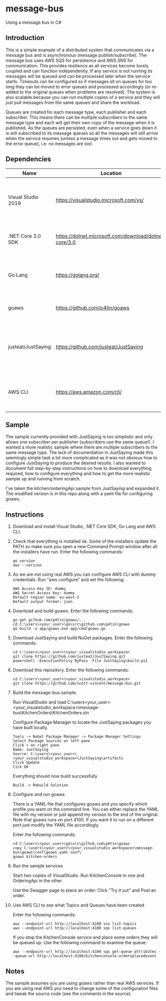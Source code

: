 # message-bus
Using a message bus in C#

## Introduction

This is a simple example of a distributed system that communicates via a message bus and is asynchronous (message publish/subscribe). The message bus uses AWS SQS for persistence and AWS SNS for communication. This provides resilience as all services become loosly coupled and can function independently. If any service is not running its messages will be queued and can be processed later when the service starts. Timeouts can be configured so if messages sit on queues for too long they can be moved to error queues and processed accordingly (or re-added to the original queues when problems are resolved). The system is also scalable because you can run multiple copies of a service and they will just pull messages from the same queues and share the workload.

Queues are created for each message type, each publisher and each subscriber. This means there can be multiple subscribers to the same message type and each will get their own copy of the message when it is published. As the queues are persisted, even when a service goes down it is still subscribed to its message queues so all the messages will still arrive when the service resumes (unless a message times out and gets moved to the error queue), i.e. no messages are lost.

## Dependencies

Name|Location|Description|Info
----|--------|-----------|----
Visual Studio 2019|https://visualstudio.microsoft.com/vs/|The IDE to build JustSaying and this sample|Supports .NET Core 3 (don't need Preview version)
.NET Core 3.0 SDK|https://dotnet.microsoft.com/download/dotnet-core/3.0|The latest version of .NET Core Runtime and SDK
Go Lang|https://golang.org/|The command-line environment to build goaws|Not needed if you want to use real AWS SNS/SQS
goaws|https://github.com/p4tin/goaws| An AWS SNS/SQS clone that runs locally|Written in Go
justeat/JustSaying|https://github.com/justeat/JustSaying|A light-weight message bus on top of AWS services (SNS and SQS)|Written in C#
AWS CLI|https://aws.amazon.com/cli/|Optional but useful for showing SNS topics and SQS queues|Works with our clone (goaws) service

## Sample

The sample currently provided with JustSaying is too simplistic and only allows one subscriber per publisher (subscribers use the same queue!). I wanted a more realistic sample where there are multiple subscribers to the same message type. The lack of documentation in JustSaying made this seemingly simple task a lot more complicated as it was not obvious how to configure JustSaying to produce the desired results. I also wanted to document full step-by-step instructions on how to download everything required, how to configure everything and how to get the more realistic sample up and running from scratch.

I've taken the kitchen/orderingApi sample from JustSaying and expanded it. The modified version is in this repo along with a yaml file for configuring goaws.

## Instructions

1. Download and install Visual Studio, .NET Core SDK, Go Lang and AWS CLI.
1. Check that everything is installed ok. Some of the installers update the PATH so make sure you open a new Command Prompt window after all the installers have run. Enter the following commands:
   ````
   go version
   aws --version
   ````
1. As we are not using real AWS you can configure AWS CLI with dummy credentials. Run "aws configure" and set the following:
   ````
   AWS Access Key ID: dummy
   AWS Secret Access Key: dummy
   Default region name: eu-west-2
   Default output format: json
   ````
1. Download and build goaws. Enter the following commands:
   ````
   go get github.com/p4tin/goaws/...
   cd C:\users\<your_user>\go\src\github.com\p4tin\goaws
   go build -o app/goaws.exe app/cmd/goaws.go
   ````
1. Download JustSaying and build NuGet packages. Enter the following commands:
   ````
   cd C:\users\<your_user>\<your_visualstudio_workspace>
   git clone https://github.com/justeat/JustSaying.git
   powershell -ExecutionPolicy ByPass -File JustSaying\build.ps1
   ````
1. Download this repository. Enter the following commands:
   ````
   cd C:\users\<your_user>\<your_visualstudio_workspace>
   git clone https://github.com/scott-vincent/message-bus.git
   ````
1. Build the message-bus sample.

   Run VisualStudio and load C:\users\<your_user>\<your_visualstudio_workspace>\message-bus\KitchenOrders\KitchenOrders.sln

   Configure Package Manager to locate the JustSaying packages you have built locally.
   ````
   Tools -> NuGet Package Manager -> Package Manager Settings
   Select Package Sources on left pane
   Click + on right pane
   Name: JustSaying
   Source: C:\users\<your_user>\<your_visualstudio_workspace>\JustSaying\artifacts
   Click Update
   Cick OK
   ````
   Everything should now build successfully
   ````
   Build -> Rebuild Solution
   ````

1. Configure and run goaws.

   There is a YAML file that configures goaws and you specify which profile you want on the command line. You can either replace the YAML file with my version or just append my version to the end of the original. Note that goaws runs on port 4100. If you want it to run on a different port just modify the YAML file accordingly.

   Enter the following commands:
   ````
   cd C:\users\<your_user>\go\src\github.com\p4tin\goaws
   copy C:\users\<your_user>\<your_visualstudio_workspace>\message-bus\goaws\conf\goaws.yaml conf\
   goaws kitchen-orders
   ````
1. Run the sample services

   Start two copies of VisualStudio. Run KitchenConsole in one and OrderingApi in the other.
   
   Use the Swagger page to place an order. Click "Try it out" and Post an order.

1. Use AWS CLI to see what Topics and Queues have been created

   Enter the following commands:
   ````
   aws --endpoint-url http://localhost:4100 sns list-topics
   aws --endpoint-url http://localhost:4100 sqs list-queues
   ````
   If you stop the KitchenConsole service and place some orders they will be queued up. Use the following command to examine the queue:
   ````
   aws --endpoint-url http://localhost:4100 sqs get-queue-attributes --queue-url http://localhost:4100/kitchenconsole-ordersplacedevent
   ````
## Notes

The sample assumes you are using goaws rather than real AWS services. If you are using real AWS you need to change some of the configuration files and tweak the source code (see the comments in the source).
